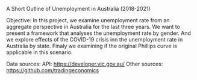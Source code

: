 A Short Outline of Unemployment in Australia (2018-2021)

Objective: In this project, we examine unemployment rate from an aggregate perspective in Australia for the last three years. We want to present a framework that analyses the unemployment rate by gender. And we explore effects of the COVID-19 crisis inn the unemployment rate in Australia by state. Finaly we examining if the original Phillips curve is applicable in this scenario. 

Data sources:
API: https://developer.vic.gov.au/
Other sources: https://github.com/tradingeconomics
